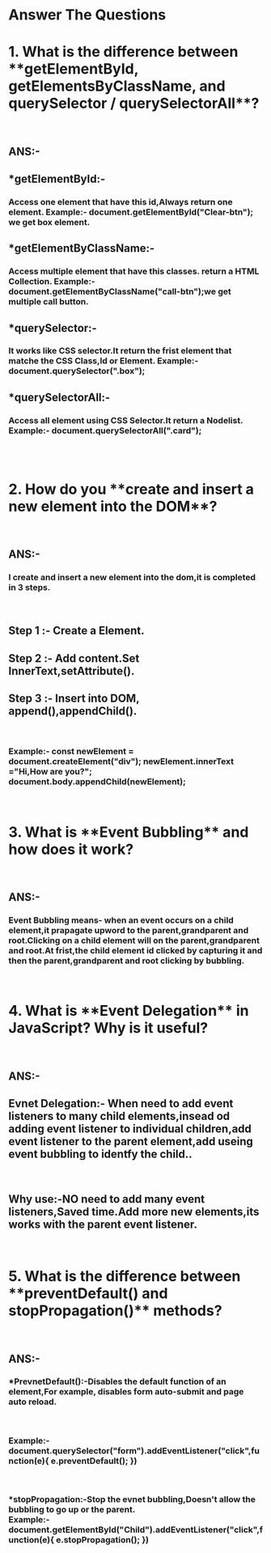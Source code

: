 <h1>Answer The Questions</h1>
<h1>1. What is the difference between **getElementById, getElementsByClassName, and querySelector / querySelectorAll**?</h1>
<br>
<h2>ANS:-</h2> 
<h2>*getElementById:-</h2>
<h3>
Access one element that have this id,Always return one element.
Example:- document.getElementById("Clear-btn"); we get box element.
</h3>
<h2>*getElementByClassName:- </h2>
<h3>
Access multiple element that have this classes. return a HTML Collection.
Example:- document.getElementByClassName("call-btn");we get multiple call button.
</h3>
<h2>*querySelector:- </h2>
<h3>
It works like CSS selector.It return the frist element that matche the CSS Class,Id or Element.
Example:- document.querySelector(".box");
</h3>
<h2>*querySelectorAll:-</h2>
<h3>
Access all element using CSS Selector.It return a Nodelist.
Example:- document.querySelectorAll(".card");
</h3>
<br><br>
<h1>2. How do you **create and insert a new element into the DOM**?</h1>
<br>
<h2>ANS:-</h2>
<h3>I create and insert a new element into the dom,it is completed in 3 steps.</h3>
<br>
<h2>Step 1 :- Create a Element.</h2>
<h2>Step 2 :- Add content.Set InnerText,setAttribute().</h2>
<h2>Step 3 :- Insert into DOM, append(),appendChild().</h2>
<br>
<h3>Example:- const newElement = document.createElement("div");
         newElement.innerText ="Hi,How are you?";
         document.body.appendChild(newElement);</h3>

<br>      
<h1>3. What is **Event Bubbling** and how does it work?</h1>
<br>
<h2>ANS:-</h2>
<h3>Event Bubbling means- when an event  occurs on a child element,it prapagate upword to the parent,grandparent and root.Clicking on a child element will on the parent,grandparent and root.At frist,the child element id clicked by capturing it and then the parent,grandparent and root clicking by bubbling.
</h3>
<br>
    
<h1>4. What is **Event Delegation** in JavaScript? Why is it useful?</h1>
<br>
<h2>ANS:-</h2>
<h2>
Evnet Delegation:- When need to add event listeners to many child elements,insead od adding event listener to individual children,add event listener to the parent element,add useing event bubbling to identfy the child..
</h2>
<br>
<h2>
Why use:-NO need to add many event listeners,Saved time.Add more new elements,its works with the parent event listener.
</h2>
<br>
<h1>5. What is the difference between **preventDefault() and stopPropagation()** methods?</h1>
<br>
<h2>ANS:-</h2>
<h3>
*PrevnetDefault():-Disables the default function of an element,For example, disables form auto-submit and page auto reload.
</h3>
<br>
<h3>
Example:- document.querySelector("form").addEventListener("click",function(e){
    e.preventDefault();
})
</h3>
<br>
<h3>
*stopPropagation:-Stop the evnet bubbling,Doesn't allow the bubbling to go up or the parent.
<br>
Example:-document.getElementById("Child").addEventListener("click",function(e){
    e.stopPropagation();
})
</h3>
